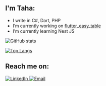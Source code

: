 ## I'm Taha:

- I write in C#, Dart, PHP 
- I’m currently working on [flutter_easy_table](https://pub.dev/packages/flutter_easy_table)
- I’m currently learning Nest JS

![GitHub stats](https://github-readme-stats.vercel.app/api?username=Tahateber95&count_private=true&show_icons=true&theme=cobalt&include_all_commits)

[![Top Langs](https://github-readme-stats.vercel.app/api/top-langs/?username=Tahateber95&layout=compact&langs_count=10&hide=html,css,cmake,sass,scss)](https://github.com/anuraghazra/github-readme-stats)

<!--
[![Readme Card](https://github-readme-stats.vercel.app/api/pin/?username=Tahateber95&repo=AspNetCoreFileUpload)](https://github.com/anuraghazra/github-readme-stats)
-->


## Reach me on:
<p>
  <a href="https://www.linkedin.com/in/med-tahar-teber-411861177/" target="_blank">
  	<img src="https://img.shields.io/badge/LinkedIn-%230077B5.svg?&style=flat-square&logo=linkedin&logoColor=white" alt="LinkedIn">
  </a>
  <a href="mailto:tebermedtahar@gmail.com" target="_blank">
	<img src="https://img.shields.io/badge/-Gmail-c14438?style=flat-square&logo=Gmail&logoColor=white" alt="Email">
  </a>
</p>

